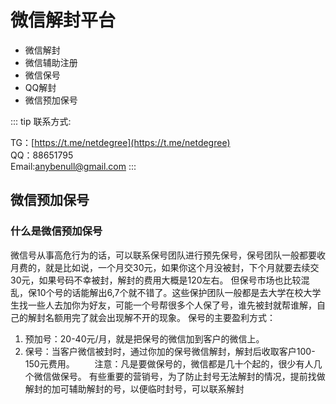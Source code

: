 # 微信解封平台

- 微信解封
- 微信辅助注册
- 微信保号
- QQ解封
- 微信预加保号

::: tip
联系方式:

TG：[https://t.me/netdegree](https://t.me/netdegree)​<br>
QQ：88651795​<br>
Email:anybenull@gmail.com
:::

## 微信预加保号

### 什么是微信预加保号

微信号从事高危行为的话，可以联系保号团队进行预先保号，保号团队一般都要收月费的，就是比如说，一个月交30元，如果你这个月没被封，下个月就要去续交30元，如果号码不幸被封，解封的费用大概是120左右。 但保号市场也比较混乱，保10个号的话能解出6,7个就不错了。这些保护团队一般都是去大学在校大学生找一些人去加你为好友，可能一个号帮很多个人保了号，谁先被封就帮谁解，自己的解封名额用完了就会出现解不开的现象。 保号的主要盈利方式： 　　
1. 预加号：20-40元/月，就是把保号的微信加到客户的微信上。 　　
2. 保号：当客户微信被封时，通过你加的保号微信解封，解封后收取客户100-150元费用。 　　注意：凡是要做保号的，微信都是几十个起的，很少有人几个微信做保号。 有些重要的营销号，为了防止封号无法解封的情况，提前找做解封的加可辅助解封的号，以便临时封号，可以联系解封
